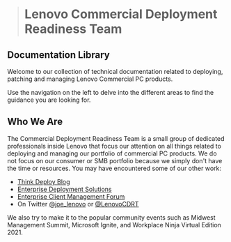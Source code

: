 ># Lenovo Commercial Deployment Readiness Team

## Documentation Library <!-- {docsify-ignore} -->
Welcome to our collection of technical documentation related to deploying, patching and managing Lenovo Commercial PC products.

Use the navigation on the left to delve into the different areas to find the guidance you are looking for.

## Who We Are <!-- {docsify-ignore} -->
The Commercial Deployment Readiness Team is a small group of dedicated professionals inside Lenovo that focus our attention on all things related to deploying and managing our portfolio of commercial PC products.  We do not focus on our consumer or SMB portfolio because we simply don't have the time or resources.  You may have encountered some of our other work:
- [Think Deploy Blog](https://thinkdeploy.blogspot.com)
- [Enterprise Deployment Solutions]()
- [Enterprise Client Management Forum]()
- On Twitter [@joe_lenovo](https://www.twitter.com/joe_lenovo) or [@LenovoCDRT](https://www.twitter.com/LenovoCDRT)

We also try to make it to the popular community events such as Midwest Management Summit, Microsoft Ignite, and Workplace Ninja Virtual Edition 2021.
